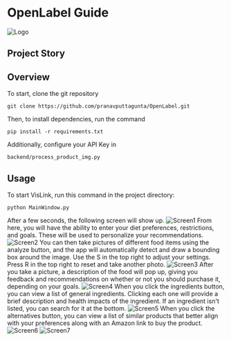 # OpenLabel Guide
![Logo](/assets/logo.jpg)
## Project Story

## Overview
To start, clone the git repository
```
git clone https://github.com/pranavputtagunta/OpenLabel.git
```
Then, to install dependencies, run the command
```
pip install -r requirements.txt
```
Additionally, configure your API Key in 
```
backend/process_product_img.py
```
## Usage
To start VisLink, run this command in the project directory:
```
python MainWindow.py
```
After a few seconds, the following screen will show up. 
![Screen1](/assets/screen1.jpg)
From here, you will have the ability to enter your diet preferences, restrictions, and goals. These will be used to personalize your recommendations. 
![Screen2](/assets/screen2.jpg)
You can then take pictures of different food items using the analyze button, and the app will automatically detect and draw a bounding box around the image. Use the S in the top right to adjust your settings. Press R in the top right to reset and take another photo. 
![Screen3](/assets/screen3.jpg)
After you take a picture, a description of the food will pop up, giving you feedback and recommendations on whether or not you should purchase it, depending on your goals. 
![Screen4](/assets/screen4.jpg)
When you click the ingredients button, you can view a list of general ingredients. Clicking each one will provide a brief description and health impacts of the ingredient. If an ingredient isn't listed, you can search for it at the bottom.
![Screen5](/assets/screen5.jpg)
When you click the alternatives button, you can view a list of similar products that better align with your preferences along with an Amazon link to buy the product.
![Screen6](/assets/screen6.jpg)
![Screen7](/assets/screen7.jpg)
